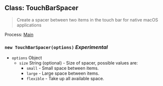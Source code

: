 ## Class: TouchBarSpacer

> Create a spacer between two items in the touch bar for native macOS
> applications

Process: [Main](../tutorial/quick-start.md#main-process)

### `new TouchBarSpacer(options)` _Experimental_

* `options` Object
  * `size` String (optional) - Size of spacer, possible values are:
    * `small` - Small space between items.
    * `large` - Large space between items.
    * `flexible` - Take up all available space.
